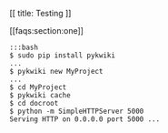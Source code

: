 [[
title: Testing
]]

[[faqs:section:one]]

    :::bash
    $ sudo pip install pykwiki
    ...
    $ pykwiki new MyProject
    ...
    $ cd MyProject
    $ pykwiki cache
    $ cd docroot
    $ python -m SimpleHTTPServer 5000
    Serving HTTP on 0.0.0.0 port 5000 ...


